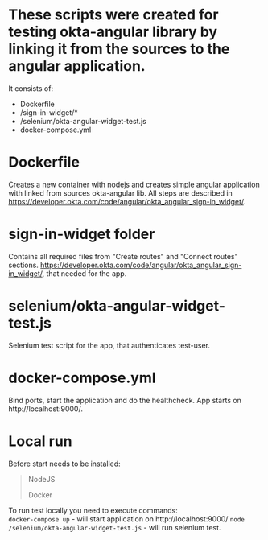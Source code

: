 # These scripts were created for testing okta-angular library by linking it from the sources to the angular application.



It consists of:
* Dockerfile
* /sign-in-widget/*
* /selenium/okta-angular-widget-test.js
* docker-compose.yml

# Dockerfile
Creates a new container with nodejs and 
creates simple angular application with linked from sources okta-angular lib.
All steps are described in https://developer.okta.com/code/angular/okta_angular_sign-in_widget/.

# sign-in-widget folder
Contains all required files from "Create routes" and "Connect routes" sections.
https://developer.okta.com/code/angular/okta_angular_sign-in_widget/, that needed for the app.

# selenium/okta-angular-widget-test.js
Selenium test script for the app, that authenticates test-user.

# docker-compose.yml
Bind ports, start the application and do the healthcheck.
App starts on http://localhost:9000/.

# Local run
Before start needs to be installed:
> NodeJS
>
> Docker


To run test locally you need to execute commands:   
```docker-compose up``` -  will start application on http://localhost:9000/
```node /selenium/okta-angular-widget-test.js```  - will run selenium test.
